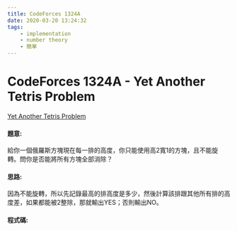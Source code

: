 ```yaml
---
title: CodeForces 1324A
date: 2020-03-20 13:24:32
tags:
    - implementation
    - number theory
    - 簡單
---
```

# CodeForces 1324A - Yet Another Tetris Problem
[Yet Another Tetris Problem](https://codeforces.com/problemset/problem/1324/A)


#### 題意:
給你一個俄羅斯方塊現在每一排的高度，你只能使用高2寬1的方塊，且不能旋轉。問你是否能將所有方塊全部消除？
<!-- more -->
#### 思路:
因為不能旋轉，所以先記錄最高的排高度是多少，然後計算該排跟其他所有排的高度差，如果都能被2整除，那就輸出YES；否則輸出NO。

#### 程式碼:
<script src="https://gist.github.com/Daviswww/42cc0cba34f5e3eb8bdf0709ec72f3d5.js"></script>